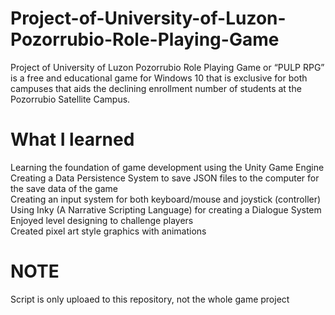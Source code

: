 # Project-of-University-of-Luzon-Pozorrubio-Role-Playing-Game
<div> Project of University of Luzon Pozorrubio Role Playing Game or “PULP RPG” is a free and educational game for Windows 10 that is exclusive for both campuses that aids the declining enrollment number of students at the Pozorrubio Satellite Campus. </div>

# What I learned
<div> Learning the foundation of game development using the Unity Game Engine </div>
<div> Creating a Data Persistence System to save JSON files to the computer for the save data of the game </div>
<div> Creating an input system for both keyboard/mouse and joystick (controller) </div>
<div> Using Inky (A Narrative Scripting Language) for creating a Dialogue System </div>
<div> Enjoyed level designing to challenge players </div>
<div> Created pixel art style graphics with animations </div>

# NOTE
Script is only uploaed to this repository, not the whole game project
